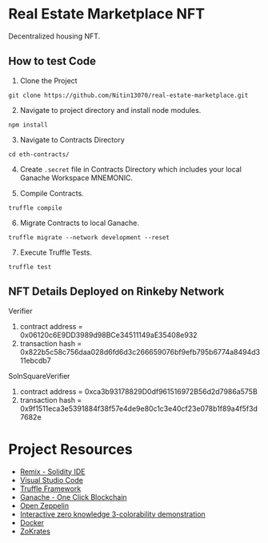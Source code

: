 # Real Estate Marketplace NFT

Decentralized housing NFT. 

## How to test Code

1. Clone the Project

```
git clone https://github.com/Nitin13070/real-estate-marketplace.git
```

2. Navigate to project directory and install node modules.

```
npm install
```

3. Navigate to Contracts Directory

```
cd eth-contracts/
```

4. Create `.secret` file in Contracts Directory which includes your local Ganache Workspace MNEMONIC.

5. Compile Contracts.

```
truffle compile
```

6. Migrate Contracts to local Ganache.

```
truffle migrate --network development --reset
```
 
 7. Execute Truffle Tests.

 ```
truffle test
 ```

## NFT Details Deployed on Rinkeby Network

Verifier
1. contract address = 0x06120c6E9DD3989d98BCe34511149aE35408e932
2. transaction hash = 0x822b5c58c756daa028d6fd6d3c266659076bf9efb795b6774a8494d311ebcdb7

SolnSquareVerifier
1. contract address = 0xca3b93178829D0df961516972B56d2d7986a575B
2. transaction hash = 0x9f1511eca3e5391884f38f57e4de9e80c1c3e40cf23e078b1f89a4f5f3d7682e

# Project Resources

* [Remix - Solidity IDE](https://remix.ethereum.org/)
* [Visual Studio Code](https://code.visualstudio.com/)
* [Truffle Framework](https://truffleframework.com/)
* [Ganache - One Click Blockchain](https://truffleframework.com/ganache)
* [Open Zeppelin ](https://openzeppelin.org/)
* [Interactive zero knowledge 3-colorability demonstration](http://web.mit.edu/~ezyang/Public/graph/svg.html)
* [Docker](https://docs.docker.com/install/)
* [ZoKrates](https://github.com/Zokrates/ZoKrates)
